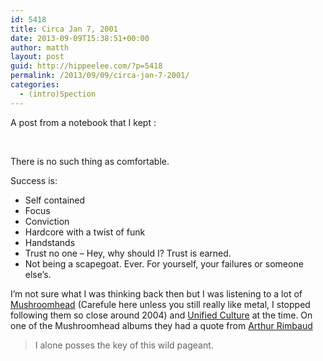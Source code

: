 ```yaml
---
id: 5418
title: Circa Jan 7, 2001
date: 2013-09-09T15:38:51+00:00
author: matth
layout: post
guid: http://hippeelee.com/?p=5418
permalink: /2013/09/09/circa-jan-7-2001/
categories:
  - (intro)Spection
---
```

A post from a notebook that I kept :

&nbsp;

There is no such thing as comfortable.

Success is:

  * Self contained
  * Focus
  * Conviction
  * Hardcore with a twist of funk
  * Handstands
  * Trust no one &#8211; Hey, why should I? Trust is earned.
  * Not being a scapegoat. Ever. For yourself, your failures or someone else&#8217;s.

I&#8217;m not sure what I was thinking back then but I was listening to a lot of [Mushroomhead](http://www.mushroomhead.com/main/) (Carefule here unless you still really like metal, I stopped following them so close around 2004) and [Unified Culture](http://en.wikipedia.org/wiki/Jason_Popson#Unified_Culture) at the time. On one of the Mushroomhead albums they had a quote from [Arthur Rimbaud](http://en.wikipedia.org/wiki/Arthur_Rimbaud)

> I alone posses the key of this wild pageant.

&nbsp;

&nbsp;